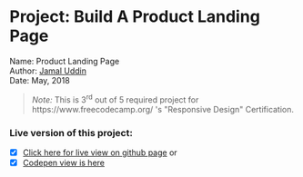 # Project: Build A Product Landing Page

Name: Product Landing Page<br>
Author: [Jamal Uddin](https://jamal-pb95.github.io/)<br>
Date: May, 2018

<blockquote><em>Note:</em> This is 3<sup>rd</sup> out of 5 required project for https://www.freecodecamp.org/ 's "Responsive Design" Certification.</blockquote>

### Live version of this project:
- [x] [Click here for live view on github page](https://jamal-pb95.github.io/product-landing-page/) or 
- [x] [Codepen view is here](https://codepen.io/jamal-pb95/full/qmeYZw/)
